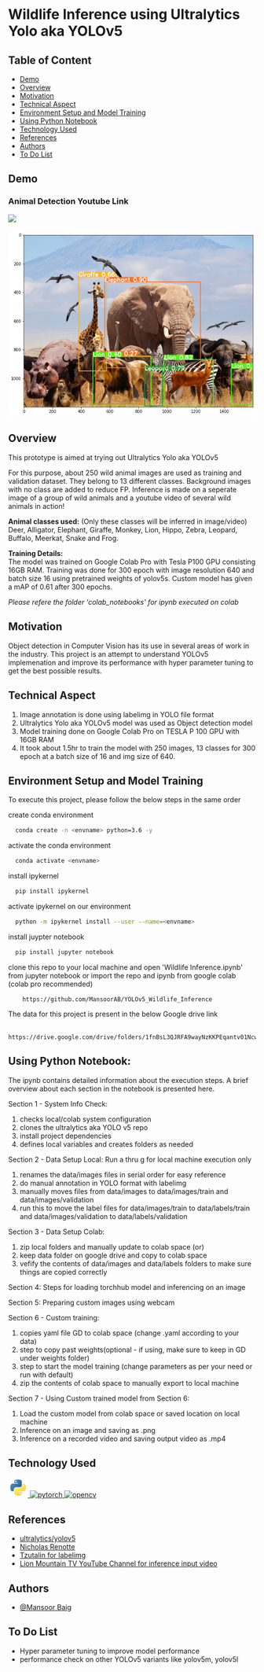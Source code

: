 
# Wildlife Inference using Ultralytics Yolo aka YOLOv5

## Table of Content
  * [Demo](#demo)
  * [Overview](#overview)
  * [Motivation](#motivation)
  * [Technical Aspect](#technical-aspect)
  * [Environment Setup and Model Training](#Environment-Setup-and-Model-Training)
  * [Using Python Notebook](#Using-Python-Notebook)
  * [Technology Used](#technology-used)
  * [References](#references)
  * [Authors](#authors)
  * [To Do List](#to-do-list)
  
## Demo

### Animal Detection Youtube Link
[![](http://img.youtube.com/vi/PdNVwNN42mQ/0.jpg)](http://www.youtube.com/watch?v=PdNVwNN42mQ "Wildlife Inference/OD (Youtube Link)")

![Image Inference](animals01.png)

## Overview
This prototype is aimed at trying out Ultralytics Yolo aka YOLOv5 

For this purpose, about 250 wild animal images are used as training and validation dataset.
They belong to 13 different classes. Background images with no class are added to reduce FP.
Inference is made on a seperate image of a group of wild animals and a youtube video of several wild animals in action! 

**Animal classes used:** (Only these classes will be inferred in image/video)</br>
Deer, Alligator, Elephant, Giraffe, Monkey, Lion, Hippo, Zebra, Leopard, Buffalo, Meerkat, Snake and Frog. 

**Training Details:**</br>
The model was trained on Google Colab Pro with Tesla P100 GPU consisting 16GB RAM.
Training was done for 300 epoch with image resolution 640 and batch size 16 using pretrained weights of yolov5s. Custom model has given a mAP of 0.61 after 300 epochs.

*Please refere the folder 'colab_notebooks' for ipynb executed on colab*

## Motivation
Object detection in Computer Vision has its use in several areas of work in the industry.
This project is an attempt to understand YOLOv5 implemenation and improve its performance with hyper parameter tuning to get the best possible results.

## Technical Aspect 
1. Image annotation is done using labelimg in YOLO file format
2. Ultralytics Yolo aka YOLOv5 model was used as Object detection model
3. Model training done on Google Colab Pro on TESLA P 100 GPU with 16GB RAM
4. It took about 1.5hr to train the model with 250 images, 13 classes for 300 epoch at a batch size of 16 and img size of 640.

## Environment Setup and Model Training

To execute this project, please follow the below steps in the same order 

create conda environment
```bash
  conda create -n <envname> python=3.6 -y
```
activate the conda environment
```bash
  conda activate <envname>
```
install ipykernel 
```bash
  pip install ipykernel
```
activate ipykernel on our environment
```bash
  python -m ipykernel install --user --name=<envname>
```
install juypter notebook 
```bash
  pip install jupyter notebook
```

clone this repo to your local machine and open 'Wildlife Inference.ipynb' from jupyter notebook
or import the repo and ipynb from google colab (colab pro recommended)
```http
    https://github.com/MansoorAB/YOLOv5_Wildlife_Inference
```

The data for this project is present in the below Google drive link
```http
    https://drive.google.com/drive/folders/1fnBsL3QJRFA9wayNzKKPEqantv01NcwV
```

## Using Python Notebook:
The ipynb contains detailed information about the execution steps. 
A brief overview about each section in the notebook is presented here.

Section 1 - System Info Check:
1. checks local/colab system configuration
2. clones the ultralytics aka YOLO v5 repo
3. install project dependencies
4. defines local variables and creates folders as needed

Section 2 - Data Setup Local: 
Run a thru g for local machine execution only
1. renames the data/images files in serial order for easy reference
2. do manual annotation in YOLO format with labelimg
3. manually moves files from data/images to data/images/train and data/images/validation
4. run this to move the label files for data/images/train to data/labels/train and data/images/validation to data/labels/validation

Section 3 - Data Setup Colab:
1. zip local folders and manually update to colab space (or)
2. keep data folder on google drive and copy to colab space
3. vefify the contents of data/images and data/labels folders to make sure things are copied correctly

Section 4: 
Steps for loading torchhub model and inferencing on an image

Section 5: 
Preparing custom images using webcam

Section 6 - Custom training:
1. copies yaml file GD to colab space (change .yaml according to your data)
2. step to copy past weights(optional - if using, make sure to keep in GD under weights folder)
3. step to start the model training (change parameters as per your need or run with default)
4. zip the contents of colab space to manually export to local machine

Section 7 - Using Custom trained model from Section 6:
1. Load the custom model from colab space or saved location on local machine 
2. Inference on an image and saving as .png
3. Inference on a recorded video and saving output video as .mp4

## Technology Used
<p align="left">

<a href="https://www.python.org" target="_blank"> 
<img src="https://raw.githubusercontent.com/devicons/devicon/master/icons/python/python-original.svg" alt="python" 
width="40" height="40"/> </a>

<a href="https://pytorch.org/" target="_blank"> 
<img src="https://www.vectorlogo.zone/logos/pytorch/pytorch-icon.svg" 
alt="pytorch" width="40" height="40"/> </a>

<a href="https://opencv.org/" target="_blank"> 
<img src="https://www.vectorlogo.zone/logos/opencv/opencv-icon.svg"
alt="opencv" width="40" height="40"/> </a>

</p>

## References

- [ultralytics/yolov5](https://github.com/ultralytics/yolov5)
- [Nicholas Renotte](https://youtu.be/tFNJGim3FXw)
- [Tzutalin for labelimg](https://github.com/tzutalin/labelImg)
- [Lion Mountain TV YouTube Channel for inference input video](https://www.youtube.com/watch?v=9jZH_5ZBuQQ)

## Authors

- [@Mansoor Baig](https://github.com/MansoorAB)

## To Do List

- Hyper parameter tuning to improve model performance
- performance check on other YOLOv5 variants like yolov5m, yolov5l


  